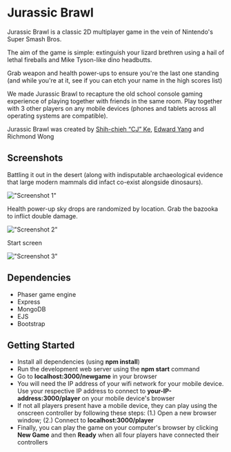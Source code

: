 # Jurassic Brawl

Jurassic Brawl is a classic 2D multiplayer game in the vein of Nintendo's Super Smash Bros.

The aim of the game is simple: extinguish your lizard brethren using a hail of lethal fireballs and Mike Tyson-like dino headbutts.

Grab weapon and health power-ups to ensure you're the last one standing (and while you're at it, see if you can etch your name in the high scores list)

We made Jurassic Brawl to recapture the old school console gaming experience of playing together with friends in the same room. Play together with 3 other players on any mobile devices (phones and tablets across all operating systems are compatible).

Jurassic Brawl was created by [Shih-chieh “CJ” Ke](https://github.com/RayCJ87), [Edward Yang](https://github.com/edwardcode) and Richmond Wong

## Screenshots

Battling it out in the desert (along with indisputable archaeological evidence that large modern mammals did infact co-exist alongside dinosaurs).

!["Screenshot 1"](https://github.com/richmondwong/jurassic_brawl/blob/master/screenshots/one.png)

Health power-up sky drops are randomized by location. Grab the bazooka to inflict double damage.

!["Screenshot 2"](https://github.com/richmondwong/jurassic_brawl/blob/master/screenshots/two.png)

Start screen

!["Screenshot 3"](https://github.com/richmondwong/jurassic_brawl/blob/master/screenshots/start.png)

## Dependencies

- Phaser game engine
- Express
- MongoDB
- EJS
- Bootstrap

## Getting Started

- Install all dependencies (using **npm install**)
- Run the development web server using the **npm start** command
- Go to **localhost:3000/newgame** in your browser
- You will need the IP address of your wifi network for your mobile device. Use your respective IP address to connect to **your-IP-address:3000/player** on your mobile device's browser
- If not all players present have a mobile device, they can play using the onscreen controller by following these steps: (1.) Open a new browser window; (2.) Connect to **localhost:3000/player**
- Finally, you can play the game on your computer's browser by clicking **New Game** and then **Ready** when all four players have connected their controllers
